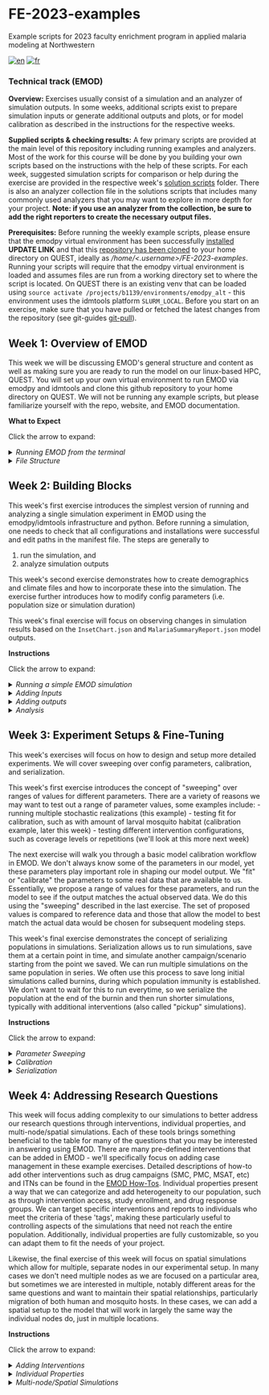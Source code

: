 # FE-2023-examples
Example scripts for 2023 faculty enrichment program in applied malaria modeling at Northwestern

[![en](https://img.shields.io/badge/lang-en-blue.svg)](https://github.com/numalariamodeling/FE-2023-examples/blob/main/README.md)
[![fr](https://img.shields.io/badge/lang-fr-red.svg)](https://github.com/numalariamodeling/FE-2023-examples/blob/main/README.fr.md)


### Technical track (EMOD)

**Overview:**
Exercises usually consist of a simulation and an analyzer of simulation outputs. In some weeks, additional scripts exist to prepare simulation inputs or generate additional outputs and plots, or for model calibration as described in the instructions for the respective weeks.

**Supplied scripts & checking results:**
A few primary scripts are provided at the main level of this repository including running examples and analyzers. Most of the work for this course will be done by you building your own scripts based on the instructions with the help of these scripts. For each week, suggested simulation scripts for comparison or help during the exercise are provided in the respective week's [solution scripts](https://github.com/numalariamodeling/FE-2023-examples/tree/main/solution_scripts) folder. There is also an analyzer collection file in the solutions scripts that includes many commonly used analyzers that you may want to explore in more depth for your project. **Note: if you use an analyzer from the collection, be sure to add the right reporters to create the necessary output files.**

**Prerequisites:** 
Before running the weekly example scripts, please ensure that the emodpy virtual environment has been successfully [installed](https://faculty-enrich-2022.netlify.app/modules/install-emod/) **UPDATE LINK**
and that this [repository has been cloned](https://docs.github.com/en/repositories/creating-and-managing-repositories/cloning-a-repository) to your home directory on QUEST, ideally as _/home/<.username>/FE-2023-examples_. Running your scripts will require that the emodpy virtual environment is loaded and assumes files are run from a working directory set to where the script is located. On QUEST there is an existing venv that can be loaded using `source activate /projects/b1139/environments/emodpy_alt` - this environment uses the idmtools platform `SLURM_LOCAL`. Before you start on an exercise, make sure that you have pulled or fetched the latest changes from the repository (see git-guides [git-pull](https://github.com/git-guides/git-pull)).

## Week 1: Overview of EMOD
This week we will be discussing EMOD's general structure and content as well as making sure you are ready to run the model on our linux-based HPC, QUEST. You will set up your own virtual environment to run EMOD via emodpy and idmtools and clone this github repository to your home directory on QUEST. We will not be running any example scripts, but please familiarize yourself with the repo, website, and EMOD documentation.

**What to Expect**

Click the arrow to expand:
<details><summary><span><em>Running EMOD from the terminal</em></span></summary>
<p>

When you run an EMOD simulation script on QUEST, it will generate a set of initial messages. You will see a warning about no "idmtools.ini" - this is perfectly normal as we do not typically need the ini file to run with emodpy. Following this warning, you will see a segment that tells you some basic details about the idmtools platform you are using to run the script as well as the job directory, where all your simulation outputs will be stored.

![](static/example_run.png)

After a short waiting period, you will also see additional lines providing information on the commissioning of your simulation(s). You can expect to see a line saying that the EMODTask is being created, a few warnings and notices about file creation, then the bars showing progress on asset discovery and simulation commissioning. Once fully commissioned, you will also see the QUEST job ID, job directory, suite ID, and experiment ID. A line in the [example_run.py](https://github.com/numalariamodeling/FE-2023-examples/blob/main/example_run.py) tells the terminal to wait until all of the simulations are finished running, so there is an additional progress bar and assertion that the experiment succeeded, or failed, (once complete) that may not be present in all runs if this line is excluded. Notice that we have commissioned and successfully run 1 simulation here (see 1/1 at end of progress bars).

![](static/example_commission.png)

</p>
</details>

<details><summary><span><em>File Structure</em></span></summary>
<p>

If you navigate to the job directory, the file structure should look similar to that below. It can be summarized as:

- Job Directory
    - Suite ID
        - Experiment ID
            - Experiment Assets (e.g. demographics, EMOD executable, climate files, etc)
            - Simulation ID(s)
                - Output folder (e.g. reporters specified in run script)
                - General simulation outputs (e.g. campaign and config files, status/error tracking, simulation metadata)
            - General experiment outputs (e.g. status/error tracking, experiment metadata)
        - Suite metadata file
            
*NOTE: All of the ID folders are the 16-digit alphanumeric strings generated by idmtools, there is currently no way to modify them to use more human readable names*

![](static/example_file_structure.png)

</p>
</details>

## Week 2: Building Blocks
This week's first exercise introduces the simplest version of running and analyzing a single simulation experiment in EMOD using the emodpy/idmtools infrastructure and python. Before running a simulation, one needs to check that all configurations and installations were successful and edit paths in the manifest file. The steps are generally to

1. run the simulation, and   
2. analyze simulation outputs 

This week's second exercise demonstrates how to create demographics and climate files and how to incorporate these into the simulation. The exercise further introduces how to modify config parameters (i.e. population size or simulation duration)

This week's final exercise will focus on observing changes in simulation results based on the `InsetChart.json` and `MalariaSummaryReport.json` model outputs.

**Instructions**

Click the arrow to expand:
<details><summary><span><em>Running a simple EMOD simulation</em></span></summary>
<p>

- Navigate to your local copy of this repository on QUEST: `cd ~/FE-2023-examples`  
- Notice your job directory path in `manifest.py`: `/projects/b1139/FE-2023-examples/experiments/<username>`. This will help your track your simulations separately from other participants.  
- Load your emodpy `SLURM_LOCAL` virtual environment (see prerequisites)  
- Run simulation via `python3 example_run.py -l`
    - The `-l` argument allows you to use `SLURM_LOCAL` platform as the `selected_platform` in this example
- Wait for simulation to finish (~2 minutes)  
- Go to the job directory (see `experiments/<your username>` above) folder to find the generated experiment - it will be under a set of 16-digit alphanumeric strings. The structure of these strings is `Suite > Experiment > Simulations`. Due to current handling systems with SLURM you will not be able to see the experiment name given within the `example_run.py` script; however, this can be found in the experiment and simulation-level metadata.json files. You may also choose to sort your files based on time such that most recent experiments will appear first. 
- Take a look through what was generated even in this simple run and get familiar with the file structure.  
    - *NOTE: be sure to go all the way into the folder structure to see your simulations & their outputs. For more information on what to expect, see [Week 1](https://github.com/numalariamodeling/FE-2023-examples#week-1-overview-of-emod)*

</p>
</details>

<details><summary><span><em>Adding Inputs</em></span></summary>
<p>

This exercise demonstrates how to create demographics and climate files and how to incorporate these into the simulation as well as introducing how to modify config parameters (e.g. run number or simulation duration). Complete all of the steps below before running this next example.



1. Extracting climate data & adding to simulations
    - Checkout `example_site.csv` in the [inputs folder](https://github.com/numalariamodeling/FE-2023-examples/tree/main/inputs). This file contains coordinates for an example site in Uganda and establishes that this will be our "Node 1" in the model. You may use these coordinates or select a different site (and adjust the coordinates accordingly) if you like for the rest of this example.
    - Next, we'll run `extract_weather.py` - this script will run the weather generator. Notice that it reads information from `example_site.csv` to look for the right site and you can request weather for your time frame of interest. You'll also see that the platform for this is called *Calculon* - this is IDM's HPC _(requires access for climate database : ask someone from NU team)_
        - We can also run `recreate_weather.py` which will convert the weather files we just generated to a csv format that we can modify. For this example we don't need to make any modifications but this can be useful for research questions such as those relating to climate change. After running any modifications in the script we then convert the csv back to weather files.  
    - Now that you know what the scripts do, load your virtual environment and use `python3 extract_weather.py` to run the extraction.   
        - Enter the credentials to access Calculon and wait for your weather files to be generated, when that is complete check your repo's inputs to make sure the files are there.   
        - Then run `python3 recreate_weather.py` and verify that the modified weather files have been created. Make sure you check the `recreate_weather.py` script to see where they should be located.
    - Copy `example_run.py` and name it `example_run_inputs.py` and in the script change the experiment name to `f'{user}_FE_example_inputs'`
    - Update default parameters in your simulation script (`example_run_inputs.py`)'s `set_param_fn()`. You'll also need to add your folder of climate files as an asset directory to the EMODTask in `general_sim()`, this must be set after the task is defined and before the experiment is created. It is recommended you put it directory after the "set sif":

```py
def set_param_fn():
    ## existing contents
    config.parameters.Air_Temperature_Filename = os.path.join('climate','example_air_temperature_daily.bin')
    config.parameters.Land_Temperature_Filename = os.path.join('climate','example_air_temperature_daily.bin')
    config.parameters.Rainfall_Filename = os.path.join('climate','example_rainfall_daily.bin')
    config.parameters.Relative_Humidity_Filename = os.path.join('climate', 'example_relative_humidity_daily.bin')

```
    
```py
def general_sim():   
    ## existing contents
    task.set_sif(manifest.SIF_PATH, platform)
    
    # add weather directory as an asset
    task.common_assets.add_directory(os.path.join(manifest.input_dir, "example_weather", "out"), relative_path="climate")
```

2. Adding demographics
    - You may have noticed a `build_demog()` function in the first example, now we'll look at it in more detail. There are a few ways to add demographics details to our simulations, primarily with a new generator where we add details as we go or from a csv or we can read in a pre-made json file. Here we'll use the `from_template_node` command in emodpy_malaria demographics with some basic information, such as latitude and longitude. We need to import this functionality directly from emodpy_malaria - you should see this at the top of your script
    - In the `build_demog()` function, you should see the template node command, add the latitude and longitude for your example site and increase the sample size to 1000.
    - We also want to add equilibrium vital dynamics to our script. This will set the birth and mortality rates to be equal so we have a relatively stable population in our simulations. For some experiments it can be desirable to set these separately but for now this simple version will meet our needs. Add `SetEquilibriumVitalDynamics()` directly to the demographics file we are creating within the generator function (as seen below).
    - There are many aspects of demographics we are able to specify, such as the previously mentioned vital dynamics, risk distributions, and age distributions. The emod_api contains some existing age distributions. We'll need to import these PreDefined Distributions and then add it with `SetAgeDistribution` to our demographics file. Let's try adding the general distribution for Sub-Saharan Africa.
    
```py
import emodpy_malaria.demographics.MalariaDemographics as Demographics
import emod_api.demographics.PreDefinedDistributions as Distributions

def build_demog():
    """
    This function builds a demographics input file for the DTK using emod_api.
    """

    demog = Demographics.from_template_node(lat=0.4479, lon=33.2026, pop=1000, name="Example_Site")
    demog.SetEquilibriumVitalDynamics()
    
    age_distribution = Distributions.AgeDistribution_SSAfrica
    demog.SetAgeDistribution(age_distribution)

    return demog
```

3. Modifying configs
    - We also often want to modify some of the [config parameters](https://docs.idmod.org/projects/emod-malaria/en/latest/parameter-configuration.html) that control things like the within-host model, vectors, and simulation setup. In `example_run.py` we set the malaria team defaults using `config = conf.set_team_defaults(config, manifest)`, but we can also specify individual parameters like we did with the climate file names. Let's start with some simple things like adding setting the `Simulation_Duration` (how long the simulation should run in days) and the `Run_Number` (the random seed for the simulation) in `set_param_fn()`. Both of these can be done directly by referencing them as `config.parameters.<param_name>` and setting them to the desired value. The team typically uses a structure of `sim_years*365` with sim_years defined globally, at the top of the script beneath all imports, to set the duration.
    - Set the duration to 1 year and the run number to any number of your choosing
        - *NOTE: this run number value is just the random seed value, NOT the number of stochastic realizations to run.*
    - Next, we'll add some mosquito species. There is a specific function for this, `add_species()` in emodpy_malaria malaria config. Try adding *A. gambiae*, *A. arabiensis*, and *A. funestus* to your config file:
    
```py    
sim_years = 1

def set_param_fn():
    ## existing contents
    
    conf.add_species(config, manifest, ["gambiae", "arabiensis", "funestus"])

    config.parameters.Simulation_Duration = sim_years*365
    config.parameters.Run_Number = 0
```

4. Now that you've added these changes, try running your new script with `python3 example_run_inputs.py -l`. Once it has succeeded go check on what has run. Do you see the changes to your demographics.json and the climate folder in the experiment's `Assets` directory? How about to config.json or stdout.txt? You should also see [`InsetChart.json`](https://docs.idmod.org/projects/emod-malaria/en/latest/software-report-inset-chart.html) in the simulation's output folder - this is EMOD's default report that will give you an idea of what's going on in your simulation. We'll explore this more later in the Analysis section of Week 2.

</p>
</details>


<details><summary><span><em>Adding outputs</em></span></summary>
<p>

This exercise demonstrates how to add some of the malaria built-in reporters to our sims. These reports can help us understand what is going on in our simulations from basic targets like incidence and prevalence to more detailed pictures of events or within-host data such as parasitemia. You can read more about the possible types of analyzers in the [EMOD output file documentation](https://docs.idmod.org/projects/emod-malaria/en/latest/software-outputs.html). In this exercise we'll add the Report Event Recorder and Malaria Summary Report to the simulations.

- Copy your `example_run_inputs.py` script and name it `example_run_outputs.py`. Change the experiment name to `f'{user}_FE_example_outputs'`.
- We need to import the malaria reporters from emodpy_malaria. You'll need to add this line to the rest of your emodpy_malaria importers `from emodpy_malaria.reporters.builtin import *` at the top of your script. Notice the "*" at the end, this means we are importing all of the reporters from the builtin reporter script by their names.
- [Report Event Recorder](https://docs.idmod.org/projects/emod-malaria/en/latest/software-report-event-recorder.html) allows us to look at various events happening to each individual in our sim, as well as some basic demographic and health status information about the individual. This report is especially useful for monitoring different interventions, such as receiving treatment, but for now we'll only look at simple events such as births or existing individuals' birthdays. We can control the time period we want to report on, from `start_day` to `end_day` as well as things like target age group and nodes while we add the reporter. For now, let's add the report for the entire simulation and targeting ages 0-100 years, so likely the whole population. It can be added to our `general_sim()` with `add_event_recorder()` after the task has been defined, around line 110:

    ```py
    def general_sim()
        ## existing contents
    
        add_event_recorder(task, event_list=["HappyBirthday", "Births"],
                           start_day=1, end_day=sim_years*365, node_ids=[1], min_age_years=0,
                           max_age_years=100)
    ```

- [Malaria Summary Report](https://docs.idmod.org/projects/emod-malaria/en/latest/software-report-malaria-summary.html) provides a population-level summary of malaria data grouped into different bins such as age, parasitemia, and infectiousness. This report will give us information such as PfPR, clinical incidence, and population stratified by time (as well as age bins, parasitemia, and infectiousness if desired). We can specify what time period of aggregation we are interested in, typically weekly, monthly, or annually through the reporting interval. The linked documentation will show you many other things we can specify as well, but for now we'll keep it simple and set our report to run monthly for the duration of the simulation with simple age groups: 0-0.25, 0.25-5, and 5-115 years. We'll also tell the report that we want a maximum of 20 intervals so we can make sure we get all our monthly reports for 1 year and use `pretty_format` to make the outputted report more readable to us. You should also add a filename suffix, in this case we'll use "monthly" to give some additional description to the report. This should be added directly after the Report Event Recorder, also in `general_sim()` with `add_malaria_summary_report()`:

    ```py
    def general_sim()
        ## existing contents
    
        ## previously added event recorder
    
        add_malaria_summary_report(task, manifest, start_day=1, end_day=sim_years*365, reporting_interval=30,
                                   age_bins=[0.25, 5, 115],
                                   max_number_reports=20,
                                   filename_suffix='monthly',
                                   pretty_format=True)
    ```

- Now try running your new script as you learned in the past two examples and wait for it to finish before navigating to your experiment directory. When it's done running, check out the simulation outputs and your new report.

</p>
</details>


<details><summary><span><em>Analysis</em></span></summary>
<p>

Now that you've learned the basics of how to run EMOD and add inputs/outputs you can start actually analyzing some data! We use analyzer scripts to extract the data we want from our simulations' reports to understand what the simulation is doing, how it is changing, and answer research questions. This week's analyzer script, `analyzer_W2.py` contains two different analyzers:

1. `InsetChartAnalyzer` that extracts data from `Inset_Chart.json`. Notice the `channels_inset_chart` in line 159 - this tells defines which data channels we are interested in looking at. Six different channels are included currently but these can always be modified depending on what you want to explore. 
2. `MonthlyPfPRAnalyzer` that extracts data from the monthly summary report. If you look at the guts of the analyzer (lines 62 - 138), you'll see that this will particularly focus on extracting PfPR, Clinical Incidence (per person per year), Severe Incidence (per person per year), and Population, all by time (month, year) and age bins.

- There are start and/or end_years included in both analyzers to match simulation time to real time. You can provide any relevant values that will be helpful to your processing (such as 2000 - 2009 for a 10 year simulation).
- You'll also notice `sweep_variables` being defined and going into both analyzers - we'll discuss this in more depth in Week 3, but for now you can think of this like a tag (or set of tags) for our simulation(s).

- Before we can run the analyzer script, you need to make a few changes:
    1. Set your `jdir` (short for job directory) to where your experiments are saved (*/projects/b1139/FE-2023-examples/experiments/<username>*). Notice that this is used for the platform, and we also set `wdir` (working directory) for the analyzer where the analyzers will output any results you have requested
    2. Define your experiment name and ID in the `expts` dictionary (line 147) - these should match the UID and name in the experiment level `metadata.json` for your experiment of interest, in this case the `f'{user}_FE_example_outputs'` experiment you just ran:

    ```py
    expts = {
            '<user>_FE_example_outputs' : '<experiment UID'
        }
    ```

- This week's analyzer script also includes a basic python plotter for the results from `InsetChartAnalyzer` that will help you visualize each of the `channels_inset_chart` throughout the simulation. Take a look through the code to see if you can tell what it is doing before running it.
- Run the analyzer, you will not need the `-l` command as the platform is set to run only with `SLURM_LOCAL` right now
- Wait for the analyzer to succeed. Once it is finished check out your new outputs (see if you can find the `wdir` mentioned above without help). You should see two csvs, one from each analyzer, as well as a InsetChart.png.
- As an additional exercise, try to make a data visualization in R or python based off of the MonthlyPfPRAnalyzer output (PfPR_Clinical_Incidence_monthly.csv), based on the `MalariaSummaryReport`. You'll need to take a look through the output file and decide what kind of figure may be interesting and inform you about your simulation. *Note: there is no solution script for this, it is an exercise of creativity and data visualization skills where everyone may have unique ideas. Check out the plotting resources, then discuss with your colleagues or the instructional staff if you get stuck.*
- Once you've completed your data visualization exercise, feel free to try changing some other [config parameters](https://docs.idmod.org/projects/emod-malaria/en/latest/parameter-configuration.html) in your example script. Run additional simulations with different durations, population sizes, agebins, etc. - whatever you think would be interesting! This is a great time to look through the EMOD documentation and explore parameters so you get to know the EMOD ecosystem better. *(Tip: change your experiment name to keep track of your simulations in both the metadata and analyzer outputs)*
    - You can also run these sims through the analyzer script by updating the experiment name and ID, as above. Do this and inspect the outputs as well as any changes compared to your first run. What do you see? 
        - How have the outcomes changed? 
        - What do you recognize about running time?
    - You may also want to run the analyzer on your very first, simple EMOD run to see how adding our input files has changed the simulation


</p>
</details>

## Week 3: Experiment Setups & Fine-Tuning
This week's exercises will focus on how to design and setup more detailed experiments. We will cover sweeping over config parameters, calibration, and serialization. 

This week's first exercise introduces the concept of "sweeping" over ranges of values for different parameters.  There are a variety of reasons we may want to test out a range of parameter values, some examples include:
    - running multiple stochastic realizations (this example)
    - testing fit for calibration, such as with amount of larval mosquito habitat (calibration example, later this week)
    - testing different intervention configurations, such as coverage levels or repetitions (we'll look at this more next week) 
    
The next exercise will walk you through a basic model calibration workflow in EMOD. We don't always know some of the parameters in our model, yet these parameters play important role in shaping our model output. We "fit" or "calibrate" the parameters to some real data that are available to us. Essentially, we propose a range of values for these parameters, and run the model to see if the output matches the actual observed data. We do this using the "sweeping" described in the last exercise. The set of proposed values is compared to reference data and those that allow the model to best match the actual data would be chosen for subsequent modeling steps.


This week's final exercise demonstrates the concept of serializing populations in simulations. Serialization allows us to run simulations, save them at a certain point in time, and simulate another campaign/scenario starting from the point we saved. We can run multiple simulations on the same population in series. We often use this process to save long initial simulations called burnins, during which population immunity is established. We don't want to wait for this to run everytime, so we serialize the population at the end of the burnin and then run shorter simulations, typically with additional interventions (also called "pickup" simulations).

**Instructions**

Click the arrow to expand:
<details><summary><span><em>Parameter Sweeping</em></span></summary>
<p>

This exercise demonstrates how to "sweep" over parameters to have a set of different values across simulations in our experiment.

For now we'll start with a simple sweep over one config parameter, such as the run number. There are additional more complicated sweeping methods, particularly with creating campaigns, that we will discuss later in the program.


- Copy your `example_run_outputs.py` script and name it `example_run_sweeps.py`. Change the experiment name to `f'{user}_FE_example_sweep'`.
- To sweep over variables we'll have to switch to using a simulation builder from `idmtools` rather than creating simulations directly from the task. Add `from idmtools.builders import SimulationBuilder` to your import statements. We'll modify this simulation creation in `general_sim()` shortly.
- Beneath where you set the `sim_years`, set `num_seeds = 5`. We'll use this later to tell EMOD how many different run numbers, or stochastic realizations, we want for this experiment.
- Next, define a simple function that will allow you to set individual config parameters under the `set_param_fn()` where you define the constant config parameters. 

  ```py
  def set_param(simulation, param, value):
      """
      Set specific parameter value
      Args:
          simulation: idmtools Simulation
          param: parameter
          value: new value
      Returns:
          dict
      """
      return simulation.task.set_parameter(param, value)
  ```

- As mentioned, we also need to adjust the way we create our experiments in `general_sim()`. Notice that we are currently use `Experiment.from_task()` which creates the experiment and simulations directly from the defined task. To sweep over variables we'll have to switch to using `Experiment.from_builder()` that works to setup each simulation directly rather than an entire experiment with the same parameters.
    - First, initialize the builder such that `builder = SimulationBuilder()`. This should go in `general_sim()` between adding assets and reports. 
    - Add the sweep to the builder using `add_sweep_definition()`. Here you'll create a partial of `set_param` (defined above), pass the config parameter that you'd like to set to this partial, and then provide the range of values to sweep over. In this example, tell the function to sweep over `Run_Number` over the range of the `num_seeds` defined above (will output values of 0 - `num_seeds`).
    - Finally, you'll need to remove the `Experiment.from_task()` creation and replace with `Experiment.from_builder(builder, task, name=<expt_name>)`. This will create experiments based on the task but with the additional information contained in the builder, including the added sweep. Make sure you keep the modified experiment name!
  
      ```py
      def general_sim()
          ## existing contents

          # Create simulation sweep with builder
          builder = SimulationBuilder()
    
          builder.add_sweep_definition(partial(set_param, param='Run_Number'), range(num_seeds))
    
         ## reports are still located here
    
        # create experiment from builder
       experiment = Experiment.from_builder(builder, task, name="example_sim_sweep")
      ```

- Run the script, wait for it to finish, and checkout your outputs.
- Update the experiment name and ID in `analyzer_W2.py`. You'll notice that the `sweep_variable` parameter is already set to `Run_Number` so the analyzer will pull out this tag for each simulation. This list can take more parameters/tags as necessary when you start adding more complex sweeps. 
    - Checkout the `InsetChart` plot generated by the analyzer - how does it look different now that we've swept over the run number.
- Try adding the output of the sweep to your MonthlyPfPRAnalyzer visualization script from last time. How might you account for adding this to your plot?

</p>
</details>

<details><summary><span><em>Calibration</em></span></summary>
<p>

Depending on our project and site there are a variety of different parameters you may be interested in calibrating on due to different uncertainties, including those having to do with vectors and interventions. In this example, we want to calibrate a parameter called `x_Temporary_Larval_Habitat` that controls the amount of larval mosquito habitat, and the amount of mosquitoes, accordingly. This is a common parameter in calibration efforts. We'll use our example site with some data that mimics a household survey (DHS) conducted in the site. In this hypothetical survey, a number of children under 5 years old were tested for malaria, and we know how many of them are positive. We'll use these reference points to select the best fit.


1. Running calibration sweeps
    - Copy `example_run_sweeps.py` to a new script named `example_run_calibration.py`
    - Update `sim_years` to run for at least 20 years
    - Beneath the sweep we added last time, add another one for `x_Temporary_Larval_Habitat` (default = 1). This parameter multiplies the default larval habitat value, so we'll want to start over a relatively small range of values. One nice way of doing this is to use a numpy command, `logspace`, that will divide the range evenly in logspace - we'll try -0.5 to 1 in logspace (0.316 to 10 in terms of actual parameter value) for 10 separate values. Logspace is particularly useful for this parameter as the actual larval habitat values can be quite large so we tend to want to explore the lower values in our range more closely. Be sure to also `import numpy as np` with the rest of your import statements.
    
      ```py
      builder.add_sweep_definition(partial(set_param, param='x_Temporary_Larval_Habitat'), np.logspace(-0.5,1,10))
      ```
    - In this example we'll use yearly summary reports rather than one large one through a for loop over the years. We'll also add `filename_suffix=f'Monthly_U5_{sim_year}'` to the end of the summary reporter. This command adds a descriptor to the report output file - it is particularly useful when you want to output multiple different reports from the same type of reporter (such as a weekly, monthly, and annual report).
    
      ```py
        for year in range(sim_years):
        start_day = 0 + 365 * year
        sim_year = sim_start_year + year
        add_malaria_summary_report(task, manifest, start_day=start_day, 
                               end_day=365+sim_year*365, reporting_interval=30,
                               age_bins=[0.25, 5, 115],
                               max_number_reports=13,
                               pretty_format=True, 
                               filename_suffix=f'Monthly_U5_{sim_year}')
      ```
    - Update the `expt_name` and run your simulations.
    - Update the `expt_name` and exp_id in the `calibration_analyzer.py` then run the script - check out the differences between this and previous analyzers (and their outputs).
    
2. Parameter selection
    - The `example_calibration_selection.py` script is a simple example of how we may select the best match parameter value for calibration. It calculates the average log-likelihood of each `x_Temporary_Larval_Habitat` based on simulation outputs and produces some plots to visualize the parameter selection.
    - Update the `expt_name` to match that of your calibration sweeps that you just ran.
    - Before you run the selection script, take a look through it and see if you can understand how it works and what it will produce. Keep this in mind and then run and compare to the results after it's finished.
    - How does the parameter fit look? If you didn't get a good fit, what might you do to fix it? Feel free to make changes and try running part 1 again!
</p>
</details>

<details><summary><span><em>Serialization</em></span></summary>
<p>

This serialization exercise has three parts. In part 1 you will run and save a burnin simulation. In part 2 you will "pickup" this simulation and add antimalarial interventions. In part 3 you will repeat parts 1 & 2 using a longer burnin duration, and compare the results.

1. Burning in
    - Description: Typically, we create 50-year burnin simulations to initialize transmission and immunity in our population of interest prior to trying to answer our research questions. For this example, we will start by only running the burnin for 10 years with 500 people to make sure everything is running correctly. For now we will also want to run 3 replicates. Be sure to use your calibrated `x_Temporary_Larval_Habitat` from the previous example.
     - Create a new python script named `example_run_burnin.py`
     - Based on what you've learned from previous examples, add the basic code chunks needed to run a simulation. Check the details below for suggestions and additional comments. Feel free to refer to any old scripts you've been using to help write this one but be sure not just to copy and paste the whole thing!
        - Import modules
        - Config setup & simulation duration
        - Campaign setup
        - Demographics
        - EMODTask & experiment builder
        - Reporters: Reporting during the burnin simulation is optional, it depends on the simulation duration and what you want to track or to check. If not disabled, `InsetChart` is automatically included, and can be plotted, alternatively one can disable the `InsetChart` and include an annual summary report to keep track of malaria metrics in an age group that is also plotted during the main simulation. *HINT: you may want to check the max number of reports generated in the summary reporter*
        - Code execution/run script
     - Now that you've got the basics of your script, we'll add the parameters needed for serialization so that you can "pick up" from them again later. Add the code chunk below to update the serialization "writing" configuration parameters. (see [Simple Burnin](https://faculty-enrich-2022.netlify.app/modules/emod-how-to/emod-how-to/#simple-burn-in) in EMOD How-To's). The section ideally would be placed at the end of your `set_param_fn()`.
        - `Serialization_Population_Writing_Type` sets the format we want to serialize in, typically "timestep" that will save the population at a particular time step (days)
        - `Serialization_Time_Steps` sets that point in time that we want to serialize. We define `serialize_years` to reference this length of time at the top of our script. For consistency, you can use this same value to set your simulation duration.
        - `Serialization_Mask_Node_Write` determines whether or not larval habitats are serialized, `0` means we are saving everything.
        - `Serialization_Precision` dictates what level of precision is used in the saved files - `REDUCED` will reduce the file size and is used for most of our burnins to save space

          ```py
          # as a global variable at the top of the script, like sim_years that we use to define simulation duration:
          serialize_years = 10

          def set_param_fn():
              ## existing contents
    
              #Add serialization - add burnin "write" parameters to config.json
              config.parameters.Serialized_Population_Writing_Type = "TIMESTEP"
              config.parameters.Serialization_Time_Steps = [365 * serialize_years]
              config.parameters.Serialization_Mask_Node_Write = 0
              config.parameters.Serialization_Precision = "REDUCED"
          ```
    - Run the script, wait for it to finish, and checkout your outputs.
    - While waiting for your simulations to finish, we can adapt the `analyzer_w2.py` to better meet the needs of serialization. Copy this script and name it `serialization_analyzer.py`
        - Start by adding a section to the executable `if __name__ == "__main__":` section of the analyzer that defines the serialization duration and which step (burnin or pickup) you'd like to analyze, in this case the burnin.
        
          ```py
          serialize_years = 10  # Same as in example_run_burnin.py
          step = 'burnin'
          ```
        - We may also want to adjust our sweep variables and `InsetChart` channels. Let's try changing the channels to the four below and adding an if statement to set sweep variables for the pickup. Right now this is the same as the burnin and only sweeps over Run_Number, but this can be used for additional parameters, such as intervention coverage, as you add complexity to the pickup. 
        
          ```py
          ## Set sweep_variables and event_list as required depending on experiment
          channels_inset_chart = ['Statistical Population', 'New Clinical Cases', 'Adult Vectors', 'Infected']
          sweep_variables = ['Run_Number']
          if step == 'pickup':
              sweep_variables = ['Run_Number'] # for times when you add additional items to the pickup, you can add more sweep variables here
          ```
        - To use the "step" system we will want to also modify our analyzers run statement. Assuming you included only the default report, `InsetChart`, in your burnin then you will want to run only that analyzer for the burnin step. For the pickup you will likely also want to include a version of the summary report we've been using so we'll include that in the pickup step in the analyzer. Be sure to update the `start_year` for the analyzer such that our burnin will end in 2023 (and should start the number of `serialize_years` prior) and the pickup will start where the burnin leaves off in 2023. The simulations themselves have no linkage to real time; rather, they track simulation timesteps. Applying the the year in the analyzer in this way is simply meant to turn those simulation timesteps into a more understandable framework for our work. We then run the analyzer based on the step we set above. We can keep the basic plotter after this just to get an idea of what is going on in our simulations. 
            - **Note: In certain cases, such as monitoring PfPR across all simulation time, you will also want to include a summary report (or another report) in the burnin. Be thoughtful about the questions you are trying to address and what reports you'll need at each step, there is no one right way!**
        
          ```py
          with Platform('SLURM_LOCAL',job_directory=jdir) as platform:

              for expt_name, exp_id in expts.items():
                  analyzers_burnin = [InsetChartAnalyzer(expt_name=expt_name,
                                           channels=channels_inset_chart,
                                           start_year=2023 - serialize_years,
                                           sweep_variables=sweep_variables,
                                           working_dir=wdir),
                                      ]

                  analyzers_pickup = [InsetChartAnalyzer(expt_name=expt_name,
                                           channels=channels_inset_chart,
                                           start_year=2023,
                                           sweep_variables=sweep_variables,
                                           working_dir=wdir),
                                      MonthlyPfPRAnalyzer(expt_name=expt_name,
                                            start_year=2023,
                                            end_year=2023,
                                            sweep_variables=sweep_variables,
                                            working_dir=wdir)
                                      ]
  
              if step == 'burnin':
                  am = AnalyzeManager(expt_id, analyzers=analyzers_burnin)
                  am.analyze()
                
              elif step == 'pickup':
                  am = AnalyzeManager(expt_id, analyzers=analyzers_pickup)
                  am.analyze()
            
              else:
                  print('Please define step, options are burnin or pickup') 
          ```
    - Run the analyzer script
    
2. Picking up
    - Create a new script, `example_run_pickup.py` that will be used to run a simulation picking up from the 10-year burnin simulations you ran in Part 1. You may choose to copy over the contents of your burnin or start fresh, being thoughtful about which parts are necessary or you expect may change for the pickup.
        - Be sure to update or add any reporters that may be of interest to see what is happening in during the pickup. It is recommended to at least include the summary reporter we have been using in previous examples.
        - As mentioned above, pickups are often the most useful when thinking about different intervention scenarios. We will discuss adding these interventions in greater depth in later exercises and focus primarily on the process of creating the pickup in this exercise. 
        - *Note that the start/end days for items such as reports and interventions are relative to the beginning of the pick-up simulation - in other words, they re-start at zero.*
    - Import `build_burnin_df` from the `utils_slurm` helper file - this function helps us access the saved burnin information and build our pickup off of it
    - Add custom or new parameters that define the pickup simulation and burnin duration as well as ID of the burnin experiment. Add these at the top of your new script after your import statements:
        - `pickup_years` to define your `Simulation_Duration` (i.e. # of years run post-burnin). This will replace the duration that you had previously in the script so make sure you update the `Simulation_Duration` accordingly!
        - `serialize_years` to define the year of the burnin that serves as the start of the pickup and should be equal to the value of `serialize_years` in the burnin.
        - `burnin_exp_id = '<exp_id>'` with the experiment_id from the burnin experiment you want to pick up from
        - `num_seeds` to define the number of stochastic runs executed under each parameter set

          ```py
          from utils_slurm import build_burnin_df

          serialize_years=5
          pickup_years=5
          num_seeds=5
          burnin_exp_id = '<exp_id>'
          ```
    - Update your serialization config params, mostly by switching them from "write" to "read" mode as we are now picking up where we left off in the burnin. The `Serialization_Time_Steps` should remain the same as we want to pick up at that serialized spot at the end of our burnin. Be sure to completely modify or remove any of the "writing"/burnin parameters in this script.

      ```py
      def set_param_fn():
          ## existing contents 
    
          #Add serialization - add pickup "read" parameters to config.json
          config.parameters.Serialized_Population_Reading_Type = "READ"
          config.parameters.Serialization_Mask_Node_Read = 0
          config.parameters.Serialization_Time_Steps = [serialize_years*365]
      ```
    - Next, add the simulation specific serialization parameter updates. This function helps us match burnin and pickup simulations by filenames and paths, as well as any parameters that we want to carry over. In this example, the only such parameter is `Run_Number` but this could be many other configuration or campaign type parameters. Parameters that may be important for sweeps need to be included in the returned output of the function, such as `Run_Number` is here, so we can reference them in later analysis.
    
      ```py
      def update_serialize_parameters(simulation, df, x: int):

         path = df["serialized_file_path"][x]
         seed = int(df["Run_Number"][x])
    
         simulation.task.set_parameter("Serialized_Population_Filenames", df["Serialized_Population_Filenames"][x])
         simulation.task.set_parameter("Serialized_Population_Path", os.path.join(path, "output"))
         simulation.task.set_parameter("Run_Number", seed) #match pickup simulation run number to burnin simulation

         return {"Run_Number":seed}
      ```
    - Finally, we need to add a few commands to find the serialized state files and add them to our simulation builder. Use the `build_burnin_df` to create the data frame that will contain all of the information needed about our burnin using the burnin experiment ID, the platform where we are running everything, and the serialized time point. Then we can sweep over the `update_serialize_parameters` function we created in the last step, referencing the burnin dataframe as where we are getting the information for our sims from and sweeping over the index values of the dataframe so we read the whole thing line-by-line.
    
      ```py
      def general_sim():
          ## existing contents, builder defined
          
          #Create burnin df, retrieved from burnin ID (defined above)
          burnin_df = build_burnin_df(burnin_exp_id, platform, serialize_years*365)

          builder.add_sweep_definition(partial(update_serialize_parameters, df=burnin_df), range(len(burnin_df.index)))
      ```
    - Run the experiment, wait for it to finish, and checkout your outputs.
    - While waiting for it to finish, make any modifications to the analyzer that you need such as the `expt_name`, `exp_id`, `step`, and pickup `end_year`. Once the experiment finishes you can run `serialization_analyzer.py` 
    
3. Compare pickup simulations across varying burnin durations
    - Run a longer burnin of 50 years using `example_run_burnin.py`
    - When it finishes running (it may take a while), update the `burnin_exp_id` in `example_run_pickup.py`
    - Before running the experiment, update the `exp_name` (i.e. add 'burnin50'), to keep track of your simulation iterations. Do not change anything else in the pickup simulation, to allow for comparison across iterations picking up from different burnin durations.
    - Run the experiment, wait for it to finish, and checkout your outputs.
    - Using `serialization_analyzer.py`, run the `InsetChartAnalyzer` for both burnin and pickup. Make sure to modify your `serialization_years`. Feel free to change the `channels_inset_chart` to other ones depending on what differences you may be most interested in exploring.
    - Try plotting your results to show both burnin and pickup on the same plot for your channels of interest over time. You may use R or python to do so - if you get stuck there is a sample python plotting script in `Solution_scripts/Week3` called `plot_example_serialization.py` but we strongly recommend trying to make your own version of a plot first.
        - *NOTE: these plots and analyzer scripts are just baselines for you to go off! You may want to make changes or include additional things, such as additional sweep variable, confidence intervals, or additional reports with new analyzers (and outputs), as you develop your project, especially as you add complexity to the pickup.*
    - Compare the plots between the experiments with 10 and 50 year burnins. Do you notice any differences?
    
</p>
</details>

## Week 4: Addressing Research Questions

This week will focus adding complexity to our simulations to better address our research questions through interventions, individual properties, and multi-node/spatial simulations. Each of these tools brings something beneficial to the table for many of the questions that you may be interested in answering using EMOD. There are many pre-defined interventions that can be added in EMOD -  we'll specifically focus on adding case management in these example exercises. Detailed descriptions of how-to add other interventions such as drug campaigns (SMC, PMC, MSAT, etc) and ITNs can be found in the [EMOD How-Tos](https://faculty-enrich-2022.netlify.app/modules/emod-how-to/emod-how-to/). 
Individual properties present a way that we can categorize and add heterogeneity to our population, such as through intervention access, study enrollment, and drug response groups. We can target specific interventions and reports to individuals who meet the criteria of these 'tags', making these particularly useful to controlling aspects of the simulations that need not reach the entire population. Additionally, individual properties are fully customizable, so you can adapt them to fit the needs of your project. 

Likewise, the final exercise of this week will focus on spatial simulations which allow for multiple, separate nodes in our experimental setup. In many cases we don't need multiple nodes as we are focused on a particular area, but sometimes we are interested in multiple, notably different areas for the same questions and want to maintain their spatial relationships, particularly migration of both human and mosquito hosts. In these cases, we can add a spatial setup to the model that will work in largely the same way the individual nodes do, just in multiple locations.

**Instructions**

Click the arrow to expand:
<details><summary><span><em>Adding Interventions</em></span></summary>
<p>

As we start thinking about adding interventions to our simulations, we should also think about how to construct the timeline. This is particularly useful for project work as you match to specific sites with data on incidence and prevalence, when (and what) interventions were implemented, etc. For now, let's think about it more simply, building off of what we learned last week. We'll first want to initialize the population through a 50 year burnin with no interventions. Increase your population size back to 1000 for 5 replicates and re-run the burnin while you work on this exercise's scripts (the pickup).

- Copy the `example_run_pickup.py` script you made last week, rename it `example_pickup_CM.py`. *NOTE: we are adding interventions to a pickup in this example, but you do not have to serialize to use interventions, individual properties, or multi-node simulations*
- You'll need to import the treatment seeking/case management functionalities to your script from emodpy-malaria in order to use this intervention function:

    ```py
    import emodpy_malaria.interventions.treatment_seeking as cm
    ```

- Once you have the case management functions imported, you can add them to your `build_camp()` function. We'll use `add_treatment_seeking()`, specifically - this function passes all of the important parameters for case management to our broader campaign file. There is a small set of parameters that we commonly use, below, but to see all of the available controls you can explore the [source code](https://github.com/numalariamodeling/emodpy-malaria/blob/main/emodpy_malaria/interventions/treatment_seeking.py).
    - `start_day`: indicates when the intervention should begin relative to the beginning of the simulation. This is particularly useful when you want interventions to start at different times in the simulations.
    - `drug`: indicates which drugs are to be used for case management. Artemether and Lumefantrine are the default, but all available drugs are defined in emodpy-malaria's [`malaria_drug_params`](https://github.com/numalariamodeling/emodpy-malaria/blob/main/emodpy_malaria/malaria_drug_params.csv)
    - `targets`: controls the target populations and triggers for case management. You'll notice that we use typically use the events `NewClinicalCase` and `NewSevereCase` to trigger case management. We can further add coverage levels and minimum/maximum age targets. In this example, we assume we know case management for children under 5 years old (U5) and that coverage for everyone over 5 years of age will be 75% of the U5 coverage. We also assume that coverage for severe cases (all ages) is 115% of U5 coverage, up to 100% coverage. This means that we'll want to add multiple target dictionaries to our target parameter to capture both groups. Finally, the target dictionary also includes `seek` (the delay rate, in 1/days, to seeking care) and `rate` (the delay rate, in days, from time to seeking care to receiving care, typically 0.3 for uncomplicated cases meaning that there is a three day delay on average).
    - `broadcast_event_name`: indicates the name of the event to be broadcast at each event for reporting purposes. This is particularly helpful if you have multiple or changing versions of the same intervention, such as with using different case management drugs, in a single simulation.
- Add case management to your `build_camp()` function using the script below. Notice that we include `cm.` before `add_treatment_seeking()` - this is because we imported this function as `cm` so it is helpful to reference to make sure we are using the function we think we are. You'll also notice that we are adding `cm_cov_U5=0.75` and `cm_start=1` to the arguments that `build_camp()` takes - we do this so we can pass it values from a sweep over coverage and the start date for case management later in the script. The values included are defaults that you can adjust as needed but are available so you don't have to provide a sweep value if unnecessary.

    ```py
    def build_camp(cm_cov_U5=0.75, cm_start = 1):

        camp.schema_path = manifest.schema_file

        # Add case management
        # This example assumes adults will seek treatment 75% as often as U5s and severe cases will seek treatment 15% more than U5s (up to 100% coverage)
        cm.add_treatment_seeking(camp, start_day=cm_start, drug=['Artemether', 'Lumefantrine'],
                           targets=[{'trigger': 'NewClinicalCase', 'coverage': cm_cov_U5, 
                                     'agemin': 0, 'agemax': 5,
                                     'seek': 1,'rate': 0.3},
                                    {'trigger': 'NewClinicalCase', 'coverage': cm_cov_U5*0.75, 
                                      'agemin': 5, 'agemax': 115,
                                      'seek': 1,'rate': 0.3},
                                    {'trigger': 'NewSevereCase', 'coverage': min(cm_cov_U5*1.15,1), 
                                      'agemin': 0, 'agemax': 115,
                                      'seek': 1,'rate': 0.5}],
                           broadcast_event_name="Received_Treatment")            
                       
        return camp
    ```

- To help sweep over multiple campaign parameters at once, we will also add a function to update these values together after `build_camp()`. In this update function, we include a partial of `build_camp()` that takes values for both of the variables we defined in the last step. It then creates the campaign for a particular simulation from a callback of the partial. Finally, this function returns a dictionary of the parameters and values that we are updating here to add a tag for each to the simulation metadata.

    ```py
    def update_campaign_multiple_parameters(simulation, cm_cov_U5, cm_start):

        build_campaign_partial = partial(build_camp, cm_cov_U5=cm_cov_U5, cm_start=cm_start)
        simulation.task.create_campaign_from_callback(build_campaign_partial)
    
        return dict(cm_cov_U5=cm_cov_U5, cm_start=cm_start)
    ```

- As discussed in last week's exercise on adding parameter sweeps, we'll need to add a sweep to the builder in `general_sim()` for the campaign in addition to the config params. However, this time we will need to use `add_multiple_parameter_sweep_definition()` instead of `add_sweep_definition()` since we are updating both the coverage and start day. If you were to use `add_sweep_definition` directly with a partial of `build_camp()` for each parameter individually, the second time you call the partial would override the first so only one parameter would be updated. On the other hand, `add_multiple_parameter_sweep_definition()` allows us to sweep over the entire parameter space in a cross-product fashion. It takes our update function and we provide a dictionary of our parameters and their list of values we want to sweep over. We'll sweep over three coverage values (0, 50%, and 95%), and three intervention start dates (1, 100, and 365). For now these are relatively arbitrary values that are just meant to illustrate the functionality in EMOD. In this example we will get 3x3x5 = 45 total simulations (coverage levels x start days x run numbers) that model each unique parameter combination.

    ```py
    def general_sim()
        ## existing contents
    
        ## case management sweep 
        builder.add_multiple_parameter_sweep_definition(
            update_campaign_multiple_parameters,
            dict(
                cm_cov_U5=[0.0, 0.5, 0.95],
                cm_start=[1, 100, 365]
            )
        )
    ```

- Update the `ReportEventRecorder` event list to include `Received_Treatment` from our case management campaign (either in addition to the event list we've used previously or as the only event).
- Update the experiment name to `example_sim_pickup_CM`.
- Run the script. While you wait, update `serialization_analyzer.py` with your new experiment name, ID, and sweep variables.
- When the simulations finish, run the analyzer.
- Try plotting your results. You can build off of the scripts you made for the previous serialization example, but how might you consider the changes we've made this week? Should you make changes based on the added intervention? What about the sweeps?
- Check out some of the other [interventions](https://github.com/numalariamodeling/emodpy-malaria/tree/main/emodpy_malaria/interventions) in emodpy-malaria. [Drug campaigns](https://github.com/numalariamodeling/emodpy-malaria/blob/main/emodpy_malaria/interventions/drug_campaign.py), [ITNs](https://github.com/numalariamodeling/emodpy-malaria/blob/main/emodpy_malaria/interventions/bednet.py), and [IRS](https://github.com/numalariamodeling/emodpy-malaria/blob/main/emodpy_malaria/interventions/irs.py) may be of particular interest. For an added challenge, try adding one (or more!) of these interventions to this simulation on your own or with the help of the How-Tos. An example script with multiple interventions is located in the solution scripts **IN PROGRESS**

</p>
</details>

<details><summary><span><em>Individual Properties</em></span></summary>
<p>

Individual properties (IPs) can be added to any simulation to add additional information useful to specific projects. Depending on the research question individual properties might only be needed for interventions and not for the reports, or vice versa, if not both.

In this example, we'll continue building off of the serialization structure, adding a case management access IP to our previous workflow.  We'll use individual properties to create 2 subgroups for this access: low access, high access. For simplicity, it is assumed that their relative size is equal (50% low access, 50% high access).

1. Burnin - Adding IPs to demographics and reports
    - Copy the `example_run_burnin.py` script to a blank python script and name it `example_burnin_IP.py`
    - In the demographics builder, we can define and add a custom individual property that will be applied to the simulation's population. In this example, we want to include high and low levels of access to care. 
        - Start by defining the `initial_distribution` for the property in a list where each value is the proportion of the population that will be distributed to each property level, 50% low access and 50% high access.
        - Next use the `AddIndividualPropetyAndHINT()` from the imported `Demographics` package to add our access property to the demographics file we are building. In this function, set the `Property="Access"`, `Values=["Low","High"]`, and `InitialDistribution=initial_distribution`. The property is our high level label whereas the values represent the levels (such as high and low) of the property. The initial distribution uses the distribution we used in the last step to apply the values to the population, respectively.
        
      ```py
      def build_demog():
          demog = Demographics.from_template_node(lat=1, lon=2, pop=1000, name="Example_Site")
          demog.SetEquilibriumVitalDynamics()
          
          
          # Add age distribution
          age_distribution = Distributions.AgeDistribution_SSAfrica
          demog.SetAgeDistribution(age_distribution)
      
          # Add custom IP to demographics                              
          initial_distribution = [0.5, 0.5]
          demog.AddIndividualPropertyAndHINT(Property="Access", Values=["Low", "High"],
                                              InitialDistribution=initial_distribution)                                  
                                            
          return demog
      ```
    - We can also add individual properties to our reporters. The methods for doing this between the event recorder and summary report are slightly different. For the burnin, we'll only add the event recorder but will see the changes to summary report in the pickup.
        - In event recorder we can simply add `ips_to_record=['<property>']` which tells the report that we also want it to tell us what access level the individual experiencing the event belongs to. You are able to add multiple IPs to this list if needed.
    - Add these changes to your burnin, including another summary report for the low access group. If we were to plot these summary reports once the burnin is finished, how do you think the low and high access groups would compare?
        - *NOTE: in project work, you likely will not want to include monthly reporting in burnins as they can be quite space and time consuming, but they are helpful during the learning process.*
    - Update the experiment name and run your simulations
    - Update the experiment name and ID in the analyzer while you wait for it to finish running. You may also start part 2 while you wait.
    
2. Pickup - Adding IPs to interventions
    - Copy the `example_pickup_CM.py` script to a blank python script and name it `example_pickup_CM_withIP.py`.
    - Update the `burnin_exp_id` to the experiment you ran in part 1.
    - In `build_camp()` we will add IPs to the case management intervention setup. A key part of this will be adjusting the coverage level to reflect the differences that the low and high access groups experience, based on a population-level coverage. Try writing your own helper to do this and when you're ready check your work below.
      <details><summary><span><em>Check your coverage adjustment</em></span></summary>
      <p>
        - Add the following to `build_camp()` after defining the schema path:
          
          ```py
          def build_camp():
              ## existing contents
        
              # Calculating the coverage for low and high access groups
              # We assume high access group = 0.5 of total population (see demographics setup)
              frac_high = 0.5
            
              # Use an if/else to define high vs low coverage based on the proportion
              # of the population who have high access to care
              if cm_cov_U5 > frac_high:
                  cm_cov_U5_high = 1
                  cm_cov_U5_low = (cm_cov_U5 - frac_high) / (1 - frac_high)
              else:
                  cm_cov_U5_low = 0
                  cm_cov_U5_high = cm_cov_U5 / frac_high
          ```
          - The if/else statement here uses the proportion of the population with high access to care to help define coverage levels. Based on our assumptions we expect that the high access group should reach 100% coverage before the low access group has any coverage. Under this, the low access group will get leftover coverage to get the population-level coverage to the expected level (e.g. 75% all U5 coverage = 100% high access & 50% low access coverage). Likewise, if population coverage is less than the proportion of individuals with high access, the low access group will have 0% coverage and high access will be calculated to the level to reach the expected population coverage (e.g. 25% all U5 coverage = 50% high access & 0% low access)
          - One could include more complex relationships between individual property levels if supported by data
      </p>
      </details>
      
    - Once the high and low coverage levels are defined we can modify the case management intervention to reflect the variation between the groups. 
        - Adjust the each of the coverage levels to use `cm_cov_U5_low` from your coverage adjustment
        - After the targets, add `ind_property_restrictions=[{'Access': 'Low'}]` - this will restrict the intervention to only those in the low access group. Multiple IPs can be used here if desired.
          <details><summary><span><em>Check your case management intervention</em></span></summary>
          <p>
          - Add the following to `build_camp()` after defining the coverage levels:
          
              ```py
              cm.add_treatment_seeking(camp, start_day=cm_start, drug=['Artemether', 'Lumefantrine'],
                       targets=[{'trigger': 'NewClinicalCase', 'coverage': cm_cov_U5_low, 
                                 'agemin': 0, 'agemax': 5,
                                 'seek': 1,'rate': 0.3},
                                 {'trigger': 'NewClinicalCase', 'coverage': cm_cov_U5_low*0.75, 
                                  'agemin': 5, 'agemax': 115,
                                  'seek': 1,'rate': 0.3},
                                 {'trigger': 'NewSevereCase', 'coverage': min(cm_cov_U5_low*1.15,1), 
                                  'agemin': 0, 'agemax': 115,
                                  'seek': 1,'rate': 0.5}],          
                       ind_property_restrictions=[{'Access': 'Low'}],
                       broadcast_event_name="Received_Treatment")
              ```
          </p>
          </details>
        - Duplicate the low access intervention and modify to apply case management to the high access group as well
    - Add the same IP details from the burnin to the pickup demographics
    - Add the IP specifications for the event recorder reports discussed in part 1
    - Next we'll modify the summary report and use the for loop system for years from the calibration exercise (to use a different analyzer). We ask it to include only individuals of a particular level through `must_have_ip_key_value='<property>:<value>'`. This means that the report requested below will only include individuals with high access to care. In these cases, it is also beneficial to add `filename_suffix` such as '_highaccess' to tag the output for analysis. Be sure to include a report for both access levels in your script, an example is included for "high access" below.
    
        ```py
        for i in range(pickup_years):
            add_malaria_summary_report(task, manifest, start_day=1,
                               end_day=365+i*365, reporting_interval=30,
                               age_bins=[0.25, 5, 115],
                               max_number_reports=serialize_years,
                               must_have_ip_key_value='Access:High',
                               filename_suffix='_highaccess',
                               pretty_format=True)
        ```
    - Update the experiment name, run the script
    - Update the experiment name and ID in the analyzer. Be sure to check if you need to update anything such as `sweep_variables` or analyzer years. Once the pickup finishes, run the analyzer.
    - Try plotting your results. Feel free to start with old scripts and adapt them to try to understand differences between the IP levels.
    
</p>
</details>

<details><summary><span><em>Multi-node/Spatial Simulations</em></span></summary>
<p>

Most of the time, we consider our geographical units of interest (the 'nodes' - whether they represent districts, regions, countries, or abstract populations) to be independent from one another. Usually, it's better to simulate different locales separately, but you may want to run 'spatial' simulations involving multiple nodes and the connections between them (ex. migration). 

We will cover advanced applications of spatial modeling in another exercise. This exercise will allow you to practice combining parts from previous examples to run a simple spatial simulation and produce spatial outputs. Afterward, you can add code to introduce migration between nodes, and see how that changes things, but we will not deal with this in any detail here.

**Part 1. Run Spatial Simulations**

1. Create a spreadsheet **nodes.csv** with the columns *node_id*, *lat*, *lon*, and *pop*. EMODpy will be expecting these column names! <br>
        - This spreadsheet will be used to generate the climate and demographics files later  
        - save the file inside your `project directory/simulation_inputs/`
2. Fill in the spreadsheet with the information for 4 nodes

    Example:

    | node_id | lat    | lon   | pop  |
    |:-------:|:------:|:-----:|:----:|
    | 1       | 12.11 | -1.47 | 1000 |
    | 2 | 12.0342 | -1.44 | 1000 | 
    | 3 | 12.13 | -1.59 | 1000 | 
    | 17 | 12.06 | -1.48 | 1000 |
        
   - Note: *node_id* must be positive numbers, but do not have to be sequential.  
   - Note: lat/lon values should represent real places with climates suitable for malaria transmission (for step 3).  
   - Note: the column name for population is expected to be "pop" by default  
3. Using a separate script, `get_climate.py`, request and save climate files based on **nodes.csv**  <br>
   *For simplicity: use a single-year series from 2019, using the function definition and call to `get_climate()` below* <br>
        - Just update the `"tag"` and `"demo_fname"` arguments appropriately
        
```py   
from emodpy_malaria.weather import *
import os

def get_climate(tag = "default", start_year="2015", start_day="001", end_year="2016", end_day="365", demo_fname="demographics.csv", fix_temp=None):
    # Specifications #
    ##################
    # Date Range
    start = "".join((start_year,start_day))  
    end = "".join((end_year,end_day))     
    
    # Demographics
    demo = "".join(("simulation_inputs/demographics/",demo_fname))
    
    # Output folder to store climate files
    dir1 = "/".join(("simulation_inputs/climate",tag,"-".join((start,end))))
    
    if os.path.exists(dir1):
        print("Path already exists. Please check for existing climate files.")
        return
    else:
        print("Generating climate files from {} for day {} of {} to day {} of {}".format(demo,start_day,start_year,end_day,end_year))
        os.makedirs(dir1)
        csv_file=os.path.join(dir1,"weather.csv")
        # Request weather files
        wa = WeatherArgs(site_file= demo,
                         start_date=int(start),
                         end_date=int(end),
                         node_column="node_id",
                         id_reference=tag)
        
        wr: WeatherRequest = WeatherRequest(platform="Calculon")
        wr.generate(weather_args=wa, request_name=tag)
        wr.download(local_dir=dir1)
        
        print(f"Original files are downloaded in: {dir1}") 
        
        df, wa = weather_to_csv(weather_dir = dir1, csv_file=csv_file)
        df.to_csv(csv_file)

if __name__ == "__main__":
    get_climate(tag="EXAMPLE", start_year="2019", end_year="2019", demo_fname="nodes.csv")
```

Now, referring to the scripts you wrote for previous examples, you should be able to start with a blank `run_spatial.py` and outline - or in some cases complete - the code sections needed to:  

4. Import modules  
5. **Set Configuration Parameters**  
    - You can keep the simulation duration short (1-2 years) while testing / debugging.  
    - Add vectors
        -  `conf.add_species(config, manifest, ["gambiae", "arabiensis", "funestus"])`
        
6. **Sweep configuration parameters**  
7. **Build campaign**  
8. Sweep campaign parameters (optional for this exercise)  
9. Serialize burnin & pickup  
10. **Build demographics**   
    a. inside `build_demog()` use  this code to generate demographics from your "nodes.csv" file (you may need to edit the path)
    ```py
    demog = Demographics.from_csv(input_file = os.path.join(manifest.input_dir,demographics,"nodes.csv"), 
                                                            id_ref="EXAMPLE", 
                                                            init_prev = 0.01, 
                                                            include_biting_heterogeneity = True)
    # NOTE: The id_ref used to generate climate and demographics must match!
    ```
11. **Run Experiment [`general_sim()`]**  
    a. Set platform  
    b. Create EMODTask  
    c. Set singularity image  
    d. Add weather directory asset  
    e. Use `SimulationBuilder()`  
    f. **Reports**  
    g. Create, run, and check result of experiment  

**Additional Specifications for Spatial Model Example**

*Burnin*  
- Duration: 30 years  
- Vary `x_Temporary_Larval_Habitat` using  `update_campaign_param()` 
    - `np.logspace(0,1,10)` will use 10 evenly log-spaced values between 10<sup>0</sup> and 10<sup>1</sup> (1-10x)
- No interventions  
- 1 stochastic realization / random seed <br>  
    **Hint: check `set_param_fn()` to make sure you added vectors, point to the corresponding demographics/climate files, and allow for serialization.** 

*Pickup*  
- Duration: 10 years  
- Carry `x_Temporary_Larval_Habitat` over from burnin  
- Interventions deployed differently in each node by providing a list of nodes to the `node_ids` argument <br>
(ex. `treatment_seeking(... node_ids=[1,2])`):  
      *For simplicity, you can choose fixed "optimal" coverages (~80%) for these interventions, instead of sweeping over these campaign parameters.*    
    - One node receives case management, and ITNs every 3 years  
    - One node receives case management only  
    - One node receives ITNs every 3 years only  
    - One node receives no interventions   
- 10 stochastic realizations / random seeds each (sweep over `Run_Number`)  
- add Filtered Spatial Reports and Event Recorder to outputs, inside `general_sim()`   
    -  `add_spatial_report_malaria_filtered(...)`  
        - Filter to final year 3 years of the simulation  
        - For a daily report, use `reporting_interval = 1`  
        - Filter to ages 0.25-100  
        - include spatial_output_channels 'Population', 'PCR_Parasite_Prevalence', and 'New_Clinical_Cases' (though any InsetChart Channels will work)  
   - `add_event_recorder(...)`  
        - the `event_list` should include 'Received_Treatment' and 'Received_ITN'  
            - *Note:* These events need to be added to `config.parameters.Custom_Individual_Events=[...]` inside `set_param_fn()` as well.
            
**Part 2. Analyze Spatial Simulations** 

To analyze the `SpatialReportMalariaFiltered_.bin` files generated for each channel and simulation, use the script `analyzer_spatial.py`

Edit **only** the following lines at the bottom of the script before running:

```py
...
...
...

if __name__ == "__main__":
    ...
    ...
    ...
    ## Experiments Dictionary ##
    ############################
    # {'experiment label' : 'exp_id'}
    expts = {'FE_example' : '9729c597-1161-4631-a222-ac1be450887c'}
   
   ## Paths ##
    ###########
    # experiments folder
    jdir =  '/projects/b1139/indie_emodpy/experiments'
    # output folder
    wdir=os.path.join('/projects/b1139/indie_emodpy/simulation_output', 'baseline')
    if not os.path.exists(wdir):
        os.mkdir(wdir) 
    ## Analyzer Specifications ##
    #############################
    # Grouping variables (for each node & timestep)
    sweep_variables = ['Run_Number', 'xTLH']   
    # Outputs to analyze - must have been requested during simulation
    spatial_channels = ['Population',           
                        'PCR_Parasite_Prevalence',
                        'New_Clinical_Cases']
    ...
    
    ## Run Analyzer ##
    ##################
    with Platform('SLURM_LOCAL',job_directory=jdir) as platform:
        for expt_name, exp_id in expts.items():
            analyzer = [SpatialAnalyzer(dir_name=expt_name,
                                        f_base = report_type,
                                        f_suffix = report_suffix,
                                        exp_id = exp_id,
                                        spatial_channels=spatial_channels,
                                        sweep_variables=sweep_variables,
                                        working_dir=wdir)]      
            # Create AnalyzerManager with required parameters
            manager = AnalyzeManager(configuration={},ids=[(exp_id, ItemType.EXPERIMENT)],
                                     analyzers=analyzer, partial_analyze_ok=True)
            # Run analyze
            manager.analyze()
```

This will produce a file inside `working_dir/simulation_output/experiment_name/SpatialReportMalariaFiltered.csv` with columns:  
* Time
* Node
* Run_Number
* xTLH
* Population
* PCR_Parasite_Prevalence
* New_Clinical_Cases

Part 3. Plot Spatial Results

1. Open 'spatial_plotter.rmd'  
2. Replace the `sr_path` in the first chunk with the path to the 'SpatialReportMalariaFiltered.csv' generated in step 2 above
3. Replace the `plot_path` in the first chunk with the path to the desired folder for storing plots (ex. `project_dir/simulation_outputs/spatial_example/`
3. Run the `spatial_plotter.rmd` file

**Part 4. BONUS: Migration (optional)**

OPTIONAL BONUS: Add migration to the pickup simulations and see if/how connecting the nodes affects the distinctions between them.
- `import emod_api.migration.migration as migration`  
- inside `set_param_fn()`:   
    - set `config.parameters.Enable_Migration_Heterogeneity = 0`  
- Migration gets added inside `build_demog()`:  
    - `migration_partial=partial(migration.from_demog_and_param_gravity, 
                                 gravity_params=[7.50395776e-06,
                                                 9.65648371e-01, 
                                                 9.65648371e-01, 
                                                 -1.10305489e+00].
                                 id_ref=<same id_ref from demographics>,
                                 migration_type=migration.Migration.Regional)`  
   - and the function should now end with `return demog, migration_partial`
    


**IN PROGRESS**


</p>
</details>
